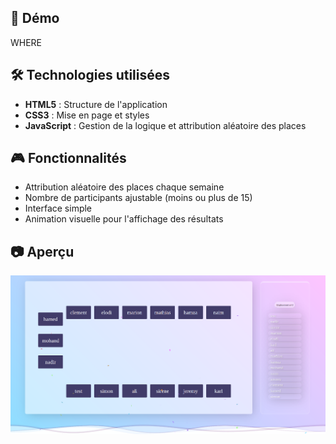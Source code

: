 <h2>🚀 Démo</h2>
<p> WHERE <a href="https://nadir-where.pro4.garage404.com/Accueil/Accueil.html"></a></p>

<h2>🛠 Technologies utilisées</h2>
<ul>
    <li><strong>HTML5</strong> : Structure de l'application</li>
    <li><strong>CSS3</strong> : Mise en page et styles</li>
    <li><strong>JavaScript</strong> : Gestion de la logique et attribution aléatoire des places</li>
</ul>

<h2>🎮 Fonctionnalités</h2>
<ul>
    <li>Attribution aléatoire des places chaque semaine</li>
    <li>Nombre de participants ajustable (moins ou plus de 15)</li>
    <li>Interface simple</li>
    <li>Animation visuelle pour l'affichage des résultats</li>
</ul>

<h2>📷 Aperçu</h2>
<img src="screenshot.png" alt="Aperçu du projet">

